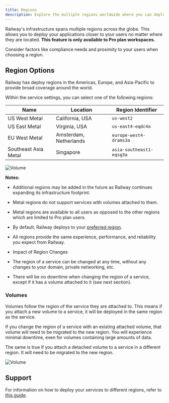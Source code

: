 ```yaml
---
title: Regions
description: Explore the multiple regions worldwide where you can deploy your apps on Railway.
---
```


Railway's infrastructure spans multiple regions across the globe. This allows you to deploy your applications closer to your users no matter where they are located. **This feature is only available to Pro plan workspaces.**

 Consider factors like compliance needs and proximity to your users when choosing a region.

## Region Options
Railway has deploy regions in the Americas, Europe, and Asia-Pacific to provide broad coverage around the world.

Within the service settings, you can select one of the following regions:

| Name                 | Location               | Region Identifier        |
|----------------------|------------------------|--------------------------|
| US West Metal        | California, USA        | `us-west2`               |
| US East Metal        | Virginia, USA          | `us-east4-eqdc4a`        |
| EU West Metal        | Amsterdam, Netherlands | `europe-west4-drams3a`   |
| Southeast Asia Metal | Singapore              | `asia-southeast1-eqsg3a` |

<Image
    quality={100}
    width={1359}
    height={651}
    src="https://res.cloudinary.com/railway/image/upload/v1695660846/docs/service_region_picker.png"
    alt="Volume"
/>

**Notes:**

- Additional regions may be added in the future as Railway continues expanding its infrastructure footprint.

- Metal regions do not support services with volumes attached to them.

- Metal regions are available to all users as opposed to the other regions which are limited to Pro plan users.

- By default, Railway deploys to your [preferred region](/guides/optimize-performance#set-a-preferred-region).

- All regions provide the same experience, performance, and reliability you expect from Railway.

- Impact of Region Changes

- The region of a service can be changed at any time, without any changes to your domain, private networking, etc.

- There will be no downtime when changing the region of a service, except if it has a volume attached to it (see next section).

### Volumes

Volumes follow the region of the service they are attached to. This means if you attach a new volume to a service, it will be deployed in the same region as the service.

If you change the region of a service with an existing attached volume, that volume will need to be migrated to the new region. You will experience minimal downtime, even for volumes containing large amounts of data.

The same is true if you attach a detached volume to a service in a different region. It will need to be migrated to the new region.

<Image
    quality={100}
    src="https://res.cloudinary.com/railway/image/upload/v1695661106/docs/volume_migration.png"
    alt="Volume"
    width={732}
    height={483}
/>

## Support

For information on how to deploy your services to different regions, refer to [this guide](/guides/optimize-performance#configure-a-region).
